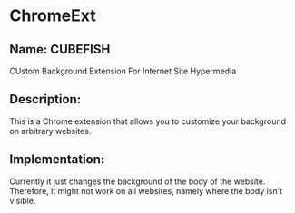 # ChromeExt
## Name: CUBEFISH
CUstom Background Extension For Internet Site Hypermedia

## Description:
This is a Chrome extension that allows you to customize your background
on arbitrary websites.

## Implementation:
Currently it just changes the background of the body of the website. Therefore,
it might not work on all websites, namely where the body isn't visible.
